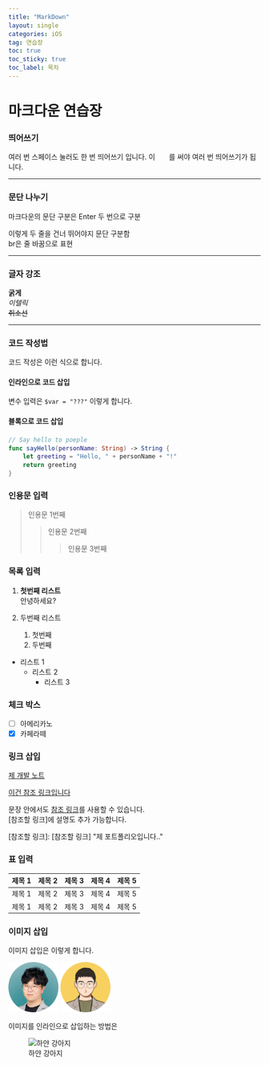 ```yaml
---
title: "MarkDown"
layout: single
categories: iOS
tag: 연습장
toc: true
toc_sticky: true
toc_label: 목차
---
```


# 마크다운 연습장

### 띄어쓰기

여러 번 스페이스 눌러도 한 번 띄어쓰기 입니다.
이 &nbsp; &nbsp; &nbsp; 를 써야 여러 번 띄어쓰기가 됩니다.

---

### 문단 나누기

마크다운의 문단 구분은 Enter 두 번으로 구분

이렇게 두 줄을 건너 뛰어야지 문단 구분함<br>
br은 줄 바꿈으로 표현

---

### 글자 강조

**굵게**<br>
_이텔릭_<br>
~~취소선~~

---

### 코드 작성법

코드 작성은 이런 식으로 합니다.

#### 인라인으로 코드 삽입

변수 입력은 `$var = "???"` 이렇게 합니다.

#### 블록으로 코드 삽입

```swift
// Say hello to poeple
func sayHello(personName: String) -> String {
    let greeting = "Hello, " + personName + "!"
    return greeting
}
```

### 인용문 입력

> 인용문 1번째
>
> > 인용문 2번째
> >
> > > 인용문 3번째

### 목록 입력

1. **첫번째 리스트**<br>
   안녕하세요?

2. 두번째 리스트
   1. 첫번째
   2. 두번째

- 리스트 1
  - 리스트 2
    - 리스트 3

### 체크 박스

- [ ] 아메리카노
- [x] 카페라떼

### 링크 삽입

[제 개발 노트](https://www.notion.so/importantsdnd/cf7070a9ebc1478786373f07b83b8c84?pvs=4 "이러면 설명도 가능")

[이건 참조 링크입니다][참조 링크]

문장 안에서도 [참조 링크]를 사용할 수 있습니다.<br>
[참조할 링크]에 설명도 추가 가능합니다.<br>

[참조 링크]: https://www.notion.so/importantsdnd/cf7070a9ebc1478786373f07b83b8c84?pvs=4

[참조할 링크]: [참조할 링크] "제 포트폴리오입니다.."

### 표 입력

| 제목 1 | 제목 2 | 제목 3 | 제목 4 | 제목 5 |
| ------ | :----- | :----- | :----- | -----: |
| 제목 1 | 제목 2 | 제목 3 | 제목 4 | 제목 5 |
| 제목 1 | 제목 2 | 제목 3 | 제목 4 | 제목 5 |

### 이미지 삽입

이미지 삽입은 이렇게 합니다.

<img src="/assets/images/main/avator.png" width="100" height="100"/>

<img src="/assets/images/main/importants.png" width="100" height="100"/>

이미지를 인라인으로 삽입하는 방법은<br>

<figure>
    <img src="https://i.esdrop.com/d/ZklKfna5T3.jpg" title="하얀 강아지">    
    <figcaption>하얀 강아지</figcaption>
</figure>
